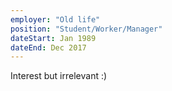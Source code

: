 ```yaml
---
employer: "Old life"
position: "Student/Worker/Manager"
dateStart: Jan 1989
dateEnd: Dec 2017
---
```

Interest but irrelevant :)